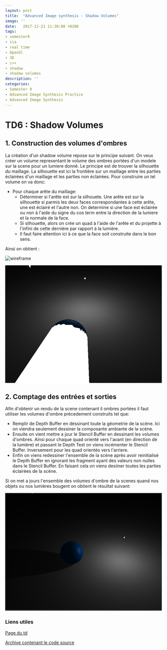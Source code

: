 ```yaml
---
layout: post
title:  "Advanced Image synthesis - Shadow Volumes"
image: ''
date:   2017-12-21 11:30:00 +0200
tags: 
- semester9 
- sia
- real time
- OpenGl
- 3D
- c++
- shadow
- shadow volumes
description: ''
categories:
- Semester 9
- Advanced Image Synthesis Practice
- Advanced Image Synthesis
---
```


# TD6 : Shadow Volumes

## 1. Construction des volumes d'ombres

La création d'un shadow volume repose sur le principe suivant. On veux créer un volume representant le volume des ombres portées d'un modele sur la scene pour un lumiere donné. Le principe est de trouver la silhouette du maillage. La silhouette est ici la frontière sur un maillage entre les parties éclairées d'un maillage et les parties non éclairées. Pour construire un tel volume on va donc:

* Pour chaque arête du maillage: 
  * Déterminer si l'arête est sur la silhouete. Une arête est sur la silhouette si parmis les deux faces correspondantes à cette arête, une est éclairé et l'autre non. On determine si une face est éclairée ou non à l'aide du signe du cos term entre la direction de la lumiere et la normale de la face.
  * Si silhouette, alors on crée un quad à l'aide de l'arête et du projette à l'infini de cette dernière par rapport à la lumière.
  * Il faut faire attention ici à ce que la face soit construite dans le bon sens.

Ainsi on obtient : 

![wireframe](/assets/img/sia/td-shadow/volume.gif)

![fill](/assets/img/sia/td-shadow/fill.gif)

## 2. Comptage des entrées et sorties

Afin d'obtenir un rendu de la scene contenant il ombres portées il faut utiliser les volumes d'ombre précedement construits tel que: 

* Remplir de Depth Buffer en déssinant toute la géometrie de la scéne. Ici on viendra seulement dessiner la composante ambiante de la scène.
* Ensuite on vient mettre a jour le Stencil Buffer en dessinant les volumes d'ombres. Ainsi pour chaque quad orienté vers l'avant (en direction de la lumière) et passant le Depth Test on viens incémenter le Stencil Buffer. Inversement pour les quad orientés vers l'arriere.
* Enfin on viens redessiner l'ensemble de la scène après avoir reinitialisé le Depth Buffer en ignorant les fragment ayant des valeurs non nulles dans le Stencil Buffer. En faisant cela on viens desiiner toutes les parties éclairées de la scène.

Si on met a jours l'ensemble des volumes d'ombre de la scenes quand nos objets ou nos lumières bougent on obtient le résultat suivant: 

![final result](/assets/img/sia/td-shadow/shadow_volumes.gif)

### Liens utiles 

[Page du td](http://www.labri.fr/perso/pbenard/teaching/sia/td6.html)

[Archive contenant le code source](/assets/archives/sia/sia_td6_delpeyroux.zip)
